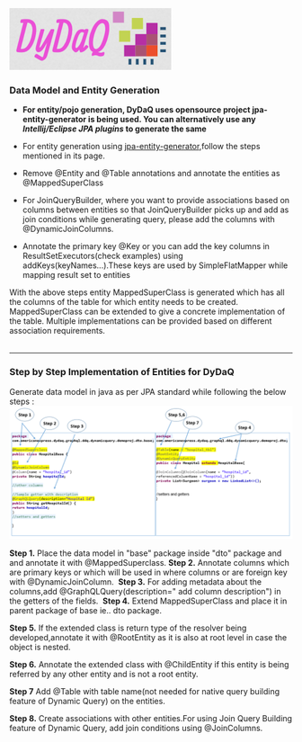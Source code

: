 ![DyDaQ](../images/dydaq.png) 

### Data Model and Entity Generation

* **For entity/pojo generation, DyDaQ uses opensource project jpa-entity-generator is being used. You can alternatively use any _Intellij/Eclipse JPA plugins_ to generate the same**
​
* For entity generation using [jpa-entity-generator](https://github.com/smartnews/jpa-entity-generator),follow the steps mentioned in its page.
​
* Remove @Entity and @Table annotations and annotate the entities as @MappedSuperClass

* For JoinQueryBuilder, where you want to provide associations based on columns between entities so that JoinQueryBuilder picks up and add as join conditions while generating query, please add the columns with @DynamicJoinColumns.

* Annotate the primary key @Key or you can add the key columns in ResultSetExecutors(check examples) using addKeys(keyNames...).These keys are used by SimpleFlatMapper while mapping result set to entities ​

With the above steps entity MappedSuperClass is generated which has all the columns of the table for which entity needs to be created. MappedSuperClass can be extended to give a concrete implementation of the table. Multiple implementations can  be provided based on different association requirements.  
​​​
***

### Step by Step Implementation of Entities for DyDaQ

Generate data model in java as per JPA standard while following the below steps : 
​![](../images/ImplementationSteps.png)

**Step 1.**  Place the data model in "base" package inside "dto" package and and annotate it with @MappedSuperclass.
​
**Step 2.** Annotate columns which are primary keys or which will be used in where columns or are foreign key with @DynamicJoinColumn.
​
**Step 3.** For adding metadata about the columns,add @GraphQLQuery(description=" add column description") in the getters of the fields.
​
**Step 4.** Extend MappedSuperClass and place it in parent package of base ie.. dto package.

**Step 5.** If the extended class is return type of the resolver being developed,annotate it with @RootEntity as it is also at root level in case the object is nested. 

**Step 6.** Annotate the extended class with @ChildEntity if this entity is being referred by any other entity and is not a root entity.

**Step 7** Add @Table with table name(not needed for native query building feature of Dynamic Query) on the entities.​

**Step 8.** Create associations with other entities.For using Join Query Building feature of Dynamic Query, add join conditions using @JoinColumns.

